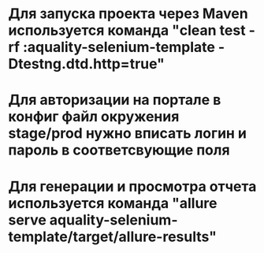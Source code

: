 # Для запуска проекта через Maven используется команда "clean test -rf :aquality-selenium-template -Dtestng.dtd.http=true"

# Для авторизации на портале в конфиг файл окружения stage/prod нужно вписать логин и пароль в соответсвующие поля

# Для генерации и просмотра отчета используется команда "allure serve aquality-selenium-template/target/allure-results"
